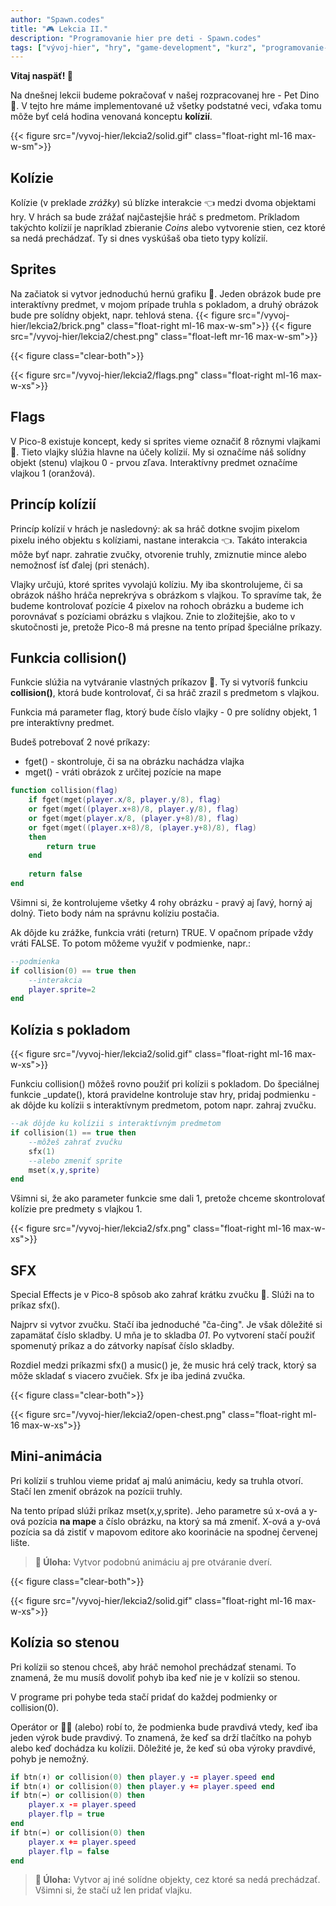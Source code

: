 ```yaml
---
author: "Spawn.codes"
title: "🎮 Lekcia II."
description: "Programovanie hier pre deti - Spawn.codes"
tags: ["vývoj-hier", "hry", "game-development", "kurz", "programovanie-hier", "programovanie-pre-deti"]
---
```

<script src="https://cdn.tailwindcss.com?plugins=typography"></script>
**Vitaj naspäť! 🤙**

Na dnešnej lekcii budeme pokračovať v našej rozpracovanej hre - <span class="font-semibold text-lg text-slate-800 text-center max-w-sm mx-1 rounded-md px-2 py-1 bg-gradient-to-r from-indigo-200 via-red-200 to-yellow-100 shadow-md shadow-indigo-600">Pet Dino 🐲</span>. V tejto hre máme implementované už všetky podstatné veci, vďaka tomu môže byť celá hodina venovaná konceptu **kolízií**.

{{< figure src="/vyvoj-hier/lekcia2/solid.gif" class="float-right ml-16 max-w-sm">}}

## Kolízie
Kolízie (v preklade *zrážky*) sú blízke <span class="font-semibold text-lg text-slate-800 text-center max-w-sm mx-1 rounded-md px-2 py-1 bg-gradient-to-r from-indigo-200 via-red-200 to-yellow-100 shadow-md shadow-indigo-600">interakcie 👈</span> medzi dvoma objektami hry. V hrách sa bude zrážať najčastejšie hráč s predmetom. Príkladom takýchto kolízií je napríklad zbieranie *Coins* alebo vytvorenie stien, cez ktoré sa nedá prechádzať. Ty si dnes vyskúšaš oba tieto typy kolízií.

## Sprites
Na začiatok si vytvor jednoduchú <span class="font-semibold text-lg text-slate-800 text-center max-w-sm mx-1 rounded-md px-2 py-1 bg-gradient-to-r from-indigo-200 via-red-200 to-yellow-100 shadow-md shadow-indigo-600">hernú grafiku 🎨</span>. Jeden obrázok bude pre interaktívny predmet, v mojom prípade truhla s pokladom, a druhý obrázok bude pre solídny objekt, napr. tehlová stena.
{{< figure src="/vyvoj-hier/lekcia2/brick.png" class="float-right ml-16 max-w-sm">}}
{{< figure src="/vyvoj-hier/lekcia2/chest.png" class="float-left mr-16 max-w-sm">}}

{{< figure class="clear-both">}}

{{< figure src="/vyvoj-hier/lekcia2/flags.png" class="float-right ml-16 max-w-xs">}}
## Flags
V Pico-8 existuje koncept, kedy si sprites vieme označiť 8 rôznymi <span class="font-semibold text-lg text-slate-800 text-center max-w-sm mx-1 rounded-md px-2 py-1 bg-gradient-to-r from-indigo-200 via-red-200 to-yellow-100 shadow-md shadow-indigo-600">vlajkami 🚩</span>. Tieto vlajky slúžia hlavne na účely kolízií. My si označíme náš solídny objekt (stenu) vlajkou 0 - prvou zľava. Interaktívny predmet označíme vlajkou 1 (oranžová).

## Princíp kolízií
Princíp kolízií v hrách je nasledovný: <span class="font-semibold text-lg text-slate-800 text-center max-w-sm mx-1 rounded-md px-2 py-1 bg-gradient-to-r from-indigo-200 via-red-200 to-yellow-100 shadow-md shadow-indigo-600">ak sa hráč dotkne svojim pixelom pixelu iného objektu s kolíziami, nastane interakcia 👈</span>. Takáto interakcia môže byť napr. zahratie zvučky, otvorenie truhly, zmiznutie mince alebo nemožnosť ísť ďalej (pri stenách).

Vlajky určujú, ktoré sprites vyvolajú kolíziu. My iba skontrolujeme, či sa obrázok nášho hráča neprekrýva s obrázkom s vlajkou. To spravíme tak, že budeme kontrolovať pozície 4 pixelov na rohoch obrázku a budeme ich porovnávať s pozíciami obrázku s vlajkou. Znie to zložitejšie, ako to v skutočnosti je, pretože Pico-8 má presne na tento prípad špeciálne príkazy.

## Funkcia collision()
Funkcie slúžia na vytváranie <span class="font-semibold text-lg text-slate-800 text-center max-w-sm mx-1 rounded-md px-2 py-1 bg-gradient-to-r from-indigo-200 via-red-200 to-yellow-100 shadow-md shadow-indigo-600">vlastných príkazov 🔧</span>. Ty si vytvoríš funkciu **collision()**, ktorá bude kontrolovať, či sa hráč zrazil s predmetom s vlajkou.

Funkcia má parameter flag, ktorý bude číslo vlajky - 0 pre solídny objekt, 1 pre interaktívny predmet.

Budeš potrebovať 2 nové príkazy:
- <span class="font-mono text-slate-400 text-center max-w-sm mx-1 rounded-md px-2 py-1 bg-slate-800">fget()</span> - skontroluje, či sa na obrázku nachádza vlajka
- <span class="font-mono text-slate-400 text-center max-w-sm mx-1 rounded-md px-2 py-1 bg-slate-800">mget()</span> - vráti obrázok z určitej pozície na mape

```Lua
function collision(flag)
    if fget(mget(player.x/8, player.y/8), flag)
	or fget(mget((player.x+8)/8, player.y/8), flag)
	or fget(mget(player.x/8, (player.y+8)/8), flag)
    or fget(mget((player.x+8)/8, (player.y+8)/8), flag)
	then
		return true
	end
	
	return false
end
```

Všimni si, že kontrolujeme všetky 4 rohy obrázku - pravý aj ľavý, horný aj dolný. Tieto body nám na správnu kolíziu postačia.

Ak dôjde ku zrážke, funkcia vráti (return) TRUE. V opačnom prípade vždy vráti FALSE. To potom môžeme využiť v podmienke, napr.:

```Lua
--podmienka
if collision(0) == true then
    --interakcia
    player.sprite=2
end
```

## Kolízia s pokladom
{{< figure src="/vyvoj-hier/lekcia2/solid.gif" class="float-right ml-16 max-w-xs">}}

Funkciu <span class="font-mono text-slate-400 text-center max-w-sm mx-1 rounded-md px-2 py-1 bg-slate-800">collision()</span> môžeš rovno použiť pri kolízii s pokladom. Do špeciálnej funkcie <span class="font-mono text-slate-400 text-center max-w-sm mx-1 rounded-md px-2 py-1 bg-slate-800">_update()</span>, ktorá pravidelne kontroluje stav hry, pridaj podmienku - ak dôjde ku kolízii s interaktívnym predmetom, potom napr. zahraj zvučku.

```Lua
--ak dôjde ku kolízii s interaktívným predmetom
if collision(1) == true then
	--môžeš zahrať zvučku
	sfx(1)
	--alebo zmeniť sprite
	mset(x,y,sprite)
end
```

Všimni si, že ako parameter funkcie sme dali 1, pretože chceme skontrolovať kolízie pre predmety s vlajkou 1.


{{< figure src="/vyvoj-hier/lekcia2/sfx.png" class="float-right ml-16 max-w-xs">}}
## SFX
Special Effects je v Pico-8 spôsob ako zahrať krátku <span class="font-semibold text-lg text-slate-800 text-center max-w-sm mx-1 rounded-md px-2 py-1 bg-gradient-to-r from-indigo-200 via-red-200 to-yellow-100 shadow-md shadow-indigo-600">zvučku 🎺</span>. Slúži na to príkaz <span class="font-mono text-slate-400 text-center max-w-sm mx-1 rounded-md px-2 py-1 bg-slate-800">sfx()</span>.

Najprv si vytvor zvučku. Stačí iba jednoduché "ča-čing". Je však dôležité si zapamätať číslo skladby. U mňa je to skladba *01*. Po vytvorení stačí použiť spomenutý príkaz a do zátvorky napísať číslo skladby.

Rozdiel medzi príkazmi <span class="font-mono text-slate-400 text-center max-w-sm mx-1 rounded-md px-2 py-1 bg-slate-800">sfx()</span> a <span class="font-mono text-slate-400 text-center max-w-sm mx-1 rounded-md px-2 py-1 bg-slate-800">music()</span> je, že music hrá celý track, ktorý sa môže skladať s viacero zvučiek. Sfx je iba jediná zvučka.

{{< figure class="clear-both">}}

{{< figure src="/vyvoj-hier/lekcia2/open-chest.png" class="float-right ml-16 max-w-xs">}}
## Mini-animácia
Pri kolízií s truhlou vieme pridať aj malú animáciu, kedy sa truhla otvorí. Stačí len zmeniť obrázok na pozícii truhly.

Na tento prípad slúži príkaz <span class="font-mono text-slate-400 text-center max-w-sm mx-1 rounded-md px-2 py-1 bg-slate-800">mset(x,y,sprite)</span>. Jeho parametre sú x-ová a y-ová pozícia **na mape** a číslo obrázku, na ktorý sa má zmeniť. X-ová a y-ová pozícia sa dá zistiť v mapovom editore ako koorinácie na spodnej červenej lište.

> **🔰 Úloha:** Vytvor podobnú animáciu aj pre otváranie dverí.

{{< figure class="clear-both">}}

{{< figure src="/vyvoj-hier/lekcia2/solid.gif" class="float-right ml-16 max-w-xs">}}
## Kolízia so stenou
Pri kolízii so stenou chceš, aby hráč nemohol prechádzať stenami. To znamená, že mu musíš dovoliť pohyb iba keď nie je v kolízii so stenou.

V programe pri pohybe teda stačí pridať do každej podmienky <span class="font-mono text-slate-400 text-center max-w-sm mx-1 rounded-md px-2 py-1 bg-slate-800">or collision(0)</span>.

Operátor <span class="font-semibold text-lg text-slate-800 text-center max-w-sm mx-1 rounded-md px-2 py-1 bg-gradient-to-r from-indigo-200 via-red-200 to-yellow-100 shadow-md shadow-indigo-600">or 💁‍♀️</span> (alebo) robí to, že podmienka bude pravdivá vtedy, keď iba jeden výrok bude pravdivý. To znamená, že keď sa drží tlačítko na pohyb alebo keď dochádza ku kolízii. Dôležité je, že keď sú oba výroky pravdivé, pohyb je nemožný.

```Lua
if btn(⬆️) or collision(0) then player.y -= player.speed end
if btn(⬇️) or collision(0) then player.y += player.speed end
if btn(⬅️) or collision(0) then
	player.x -= player.speed
	player.flp = true
end
if btn(➡️) or collision(0) then 
	player.x += player.speed
	player.flp = false
end
```

> **🔰 Úloha:** Vytvor aj iné solídne objekty, cez ktoré sa nedá prechádzať. Všimni si, že stačí už len pridať vlajku.